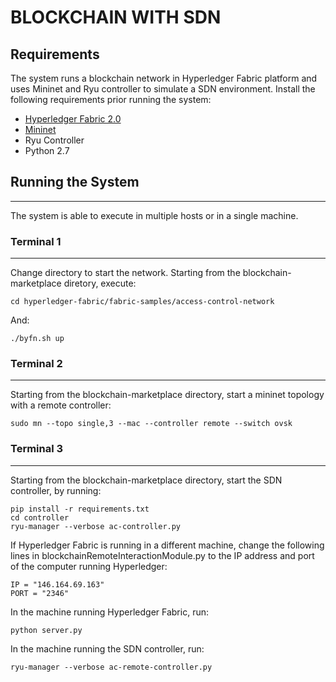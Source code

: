 # BLOCKCHAIN WITH SDN

## Requirements

The system runs a blockchain network in Hyperledger Fabric platform and uses Mininet and Ryu controller to simulate a SDN environment. Install the following requirements prior running the system:

* [Hyperledger Fabric 2.0](https://hyperledger-fabric.readthedocs.io/en/release-2.0/install.html)
* [Mininet](http://mininet.org/download/#option-2-native-installation-from-source)
* Ryu Controller
* Python 2.7 

## Running the System
---------------
The system is able to execute in multiple hosts or in a single machine.

### Terminal 1
----
Change directory to start the network. Starting from the blockchain-marketplace diretory, execute:
    
    cd hyperledger-fabric/fabric-samples/access-control-network

And:

    ./byfn.sh up

### Terminal 2
-----

Starting from the blockchain-marketplace directory, start a mininet topology with a remote controller:

    sudo mn --topo single,3 --mac --controller remote --switch ovsk

### Terminal 3
-----

Starting from the blockchain-marketplace directory, start the SDN controller, by running:

    pip install -r requirements.txt
    cd controller
    ryu-manager --verbose ac-controller.py

If Hyperledger Fabric is running in a different machine, change the following lines in blockchainRemoteInteractionModule.py to the IP address and port of the computer running Hyperledger:

    IP = "146.164.69.163"
    PORT = "2346"
In the machine running Hyperledger Fabric, run:
    
    python server.py

In the machine running the SDN controller, run:

    ryu-manager --verbose ac-remote-controller.py
